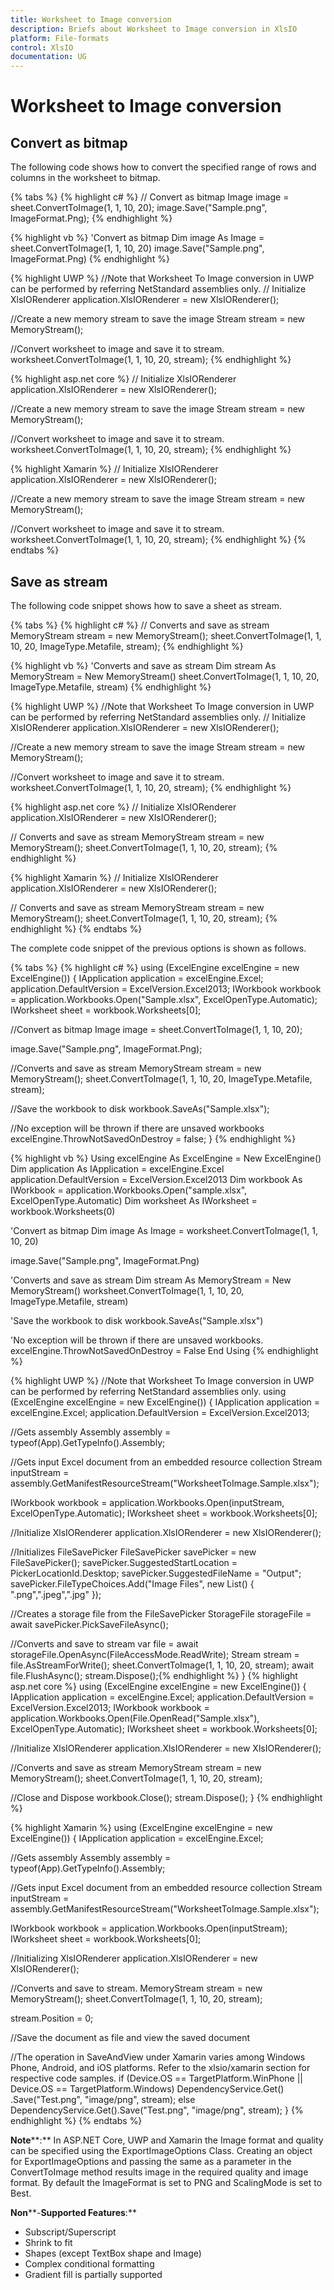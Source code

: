 ```yaml
---
title: Worksheet to Image conversion
description: Briefs about Worksheet to Image conversion in XlsIO
platform: File-formats
control: XlsIO
documentation: UG
---
```


# Worksheet to Image conversion

## Convert as bitmap

The following code shows how to convert the specified range of rows and columns in the worksheet to bitmap.

{% tabs %}
{% highlight c# %}
// Convert as bitmap
Image image = sheet.ConvertToImage(1, 1, 10, 20);
image.Save("Sample.png", ImageFormat.Png);
{% endhighlight %}

{% highlight vb %}
'Convert as bitmap
Dim image As Image = sheet.ConvertToImage(1, 1, 10, 20)
image.Save("Sample.png", ImageFormat.Png)
{% endhighlight %}

{% highlight UWP %}
//Note that Worksheet To Image conversion in UWP can be performed by referring NetStandard assemblies only.
// Initialize XlsIORenderer
application.XlsIORenderer = new XlsIORenderer();

//Create a new memory stream to save the image
Stream stream = new MemoryStream();

//Convert worksheet to image and save it to stream.
worksheet.ConvertToImage(1, 1, 10, 20, stream);
{% endhighlight %}

{% highlight asp.net core %}
// Initialize XlsIORenderer
application.XlsIORenderer = new XlsIORenderer();

//Create a new memory stream to save the image
Stream stream = new MemoryStream();

//Convert worksheet to image and save it to stream.
worksheet.ConvertToImage(1, 1, 10, 20, stream);
{% endhighlight %}

{% highlight Xamarin %}
// Initialize XlsIORenderer
application.XlsIORenderer = new XlsIORenderer();

//Create a new memory stream to save the image
Stream stream = new MemoryStream();

//Convert worksheet to image and save it to stream.
worksheet.ConvertToImage(1, 1, 10, 20, stream);
{% endhighlight %}
{% endtabs %}  

## Save as stream

The following code snippet shows how to save a sheet as stream.

{% tabs %}
{% highlight c# %}
// Converts and save as stream
MemoryStream stream = new MemoryStream();
sheet.ConvertToImage(1, 1, 10, 20, ImageType.Metafile, stream);
{% endhighlight %}

{% highlight vb %}
'Converts and save as stream
Dim stream As MemoryStream = New MemoryStream()
sheet.ConvertToImage(1, 1, 10, 20, ImageType.Metafile, stream)
{% endhighlight %}

{% highlight UWP %}
//Note that Worksheet To Image conversion in UWP can be performed by referring NetStandard assemblies only.
// Initialize XlsIORenderer
application.XlsIORenderer = new XlsIORenderer();

//Create a new memory stream to save the image
Stream stream = new MemoryStream();

//Convert worksheet to image and save it to stream.
worksheet.ConvertToImage(1, 1, 10, 20, stream);
{% endhighlight %}

{% highlight asp.net core %}
// Initialize XlsIORenderer
application.XlsIORenderer = new XlsIORenderer();

// Converts and save as stream
MemoryStream stream = new MemoryStream();
sheet.ConvertToImage(1, 1, 10, 20, stream);
{% endhighlight %}

{% highlight Xamarin %}
// Initialize XlsIORenderer
application.XlsIORenderer = new XlsIORenderer();

// Converts and save as stream
MemoryStream stream = new MemoryStream();
sheet.ConvertToImage(1, 1, 10, 20, stream);
{% endhighlight %}
{% endtabs %}  

The complete code snippet of the previous options is shown as follows.

{% tabs %}
{% highlight c# %}
using (ExcelEngine excelEngine = new ExcelEngine())
{
  IApplication application = excelEngine.Excel;
  application.DefaultVersion = ExcelVersion.Excel2013;
  IWorkbook workbook = application.Workbooks.Open("Sample.xlsx", ExcelOpenType.Automatic);
  IWorksheet sheet = workbook.Worksheets[0];

  //Convert as bitmap
  Image image = sheet.ConvertToImage(1, 1, 10, 20);

  image.Save("Sample.png", ImageFormat.Png);

  //Converts and save as stream
  MemoryStream stream = new MemoryStream();
  sheet.ConvertToImage(1, 1, 10, 20, ImageType.Metafile, stream);

  //Save the workbook to disk
  workbook.SaveAs("Sample.xlsx");

  //No exception will be thrown if there are unsaved workbooks
  excelEngine.ThrowNotSavedOnDestroy = false;
}
{% endhighlight %}

{% highlight vb %}
Using excelEngine As ExcelEngine = New ExcelEngine()
  Dim application As IApplication = excelEngine.Excel
  application.DefaultVersion = ExcelVersion.Excel2013
  Dim workbook As IWorkbook = application.Workbooks.Open("sample.xlsx", ExcelOpenType.Automatic)
  Dim worksheet As IWorksheet = workbook.Worksheets(0)

  'Convert as bitmap
  Dim image As Image = worksheet.ConvertToImage(1, 1, 10, 20)

  image.Save("Sample.png", ImageFormat.Png)

  'Converts and save as stream
  Dim stream As MemoryStream = New MemoryStream()
  worksheet.ConvertToImage(1, 1, 10, 20, ImageType.Metafile, stream)

  'Save the workbook to disk
  workbook.SaveAs("Sample.xlsx")

  'No exception will be thrown if there are unsaved workbooks.
  excelEngine.ThrowNotSavedOnDestroy = False
End Using
{% endhighlight %}

{% highlight UWP %}
//Note that Worksheet To Image conversion in UWP can be performed by referring NetStandard assemblies only.
using (ExcelEngine excelEngine = new ExcelEngine())
{
  IApplication application = excelEngine.Excel;
  application.DefaultVersion = ExcelVersion.Excel2013;

  //Gets assembly
  Assembly assembly = typeof(App).GetTypeInfo().Assembly;

  //Gets input Excel document from an embedded resource collection
  Stream inputStream = assembly.GetManifestResourceStream("WorksheetToImage.Sample.xlsx");

  IWorkbook workbook = application.Workbooks.Open(inputStream, ExcelOpenType.Automatic);
  IWorksheet sheet = workbook.Worksheets[0];

  //Initialize XlsIORenderer
  application.XlsIORenderer = new XlsIORenderer();

  //Initializes FileSavePicker
  FileSavePicker savePicker = new FileSavePicker();
  savePicker.SuggestedStartLocation = PickerLocationId.Desktop;
  savePicker.SuggestedFileName = "Output";
  savePicker.FileTypeChoices.Add("Image Files", new List<string>() { ".png",".jpeg",".jpg" });

  //Creates a storage file from the FileSavePicker
  StorageFile storageFile = await savePicker.PickSaveFileAsync();

  //Converts and save to stream
  var file = await storageFile.OpenAsync(FileAccessMode.ReadWrite);
  Stream stream = file.AsStreamForWrite();
  sheet.ConvertToImage(1, 1, 10, 20, stream);
  await file.FlushAsync();
  stream.Dispose();{% endhighlight %}
}
{% highlight asp.net core %}
using (ExcelEngine excelEngine = new ExcelEngine())
{
  IApplication application = excelEngine.Excel;
  application.DefaultVersion = ExcelVersion.Excel2013;
  IWorkbook workbook = application.Workbooks.Open(File.OpenRead("Sample.xlsx"), ExcelOpenType.Automatic);
  IWorksheet sheet = workbook.Worksheets[0];

  //Initialize XlsIORenderer
  application.XlsIORenderer = new XlsIORenderer();  
  
  //Converts and save as stream
  MemoryStream stream = new MemoryStream();
  sheet.ConvertToImage(1, 1, 10, 20, stream);

  //Close and Dispose
  workbook.Close();
  stream.Dispose();
}
{% endhighlight %}

{% highlight Xamarin %}
using (ExcelEngine excelEngine = new ExcelEngine())
{
  IApplication application = excelEngine.Excel;

  //Gets assembly
  Assembly assembly = typeof(App).GetTypeInfo().Assembly;

  //Gets input Excel document from an embedded resource collection
  Stream inputStream = assembly.GetManifestResourceStream("WorksheetToImage.Sample.xlsx");

  IWorkbook workbook = application.Workbooks.Open(inputStream);
  IWorksheet sheet = workbook.Worksheets[0];

  //Initializing XlsIORenderer
  application.XlsIORenderer = new XlsIORenderer();

  //Converts and save to stream.
  MemoryStream stream = new MemoryStream();
  sheet.ConvertToImage(1, 1, 10, 20, stream);

  stream.Position = 0;

  //Save the document as file and view the saved document

  //The operation in SaveAndView under Xamarin varies among Windows Phone, Android, and iOS platforms. Refer to the xlsio/xamarin section for respective code samples.
  if (Device.OS == TargetPlatform.WinPhone || Device.OS == TargetPlatform.Windows)
      DependencyService.Get<ISaveWindowsPhone>()
          .Save("Test.png", "image/png", stream);
  else
      DependencyService.Get<ISave>().Save("Test.png", "image/png", stream);
}
{% endhighlight %}
{% endtabs %}  

**Note****:**
In ASP.NET Core, UWP and Xamarin the Image format and quality can be specified using the ExportImageOptions Class. Creating an object for ExportImageOptions and 
passing the same as a parameter in the ConvertToImage method results image in the required quality and image format. By default the ImageFormat is set to 
PNG and ScalingMode is set to Best.

**Non****-****Supported** **Features****:**

* Subscript/Superscript
* Shrink to fit
* Shapes (except TextBox shape and Image)
* Complex conditional formatting
* Gradient fill is partially supported